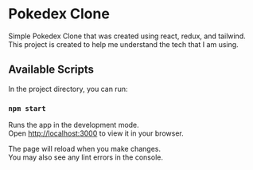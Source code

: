 # Pokedex Clone

Simple Pokedex Clone that was created using react, redux, and tailwind. This project is created to help me understand the tech that I am using.

## Available Scripts

In the project directory, you can run:

### `npm start`

Runs the app in the development mode.\
Open [http://localhost:3000](http://localhost:3000) to view it in your browser.

The page will reload when you make changes.\
You may also see any lint errors in the console.
